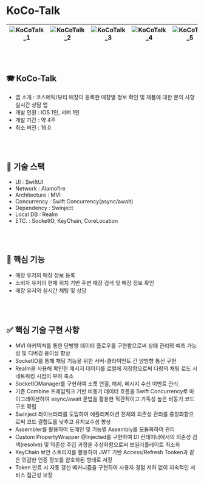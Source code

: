 # KoCo-Talk

![KoCoTalk_1](https://github.com/user-attachments/assets/b666bbf4-9fd7-4fd7-a2ce-43cdf3226deb) |![KoCoTalk_2](https://github.com/user-attachments/assets/1589f472-4cc1-49ed-a4a2-1f4c50eddb8d) |![KoCoTalk_3](https://github.com/user-attachments/assets/ed9f50b3-9d33-4ab3-b98a-8f4c3bf2079c) |![KoCoTalk_4](https://github.com/user-attachments/assets/76aadadc-aa60-4f7b-a82f-f5b30b90d486) |![KoCoTalk_5](https://github.com/user-attachments/assets/0512bb6f-1c0e-445f-96de-196080987bdf)
--- | --- | --- | --- | --- |


<br/><br/>

## 🪗 KoCo-Talk
- 앱 소개 : 코스메틱/뷰티 매장이 등록한 매장별 정보 확인 및 제품에 대한 문의 사항 실시간 상담 앱
- 개발 인원 : iOS 1인, 서버 1인
- 개발 기간 : 약 4주
- 최소 버전 : 16.0


<br/><br/>

## 📎 기술 스택
- UI : SwiftUI
- Network : Alamofire
- Architecture : MVI
- Concurrency : Swift Concurrency(async/await)
- Dependency : Swinject
- Local DB : Realm
- ETC. : SocketIO, KeyChain, CoreLocation


<br/><br/>



## 📝 핵심 기능
- 매장 유저의 매장 정보 등록
- 소비자 유저의 현재 위치 기반 주변 매장 검색 및 매장 정보 확인
- 매장 유저와 실시간 채팅 및 상담


<br/><br/>


## ✅ 핵심 기술 구현 사항

- MVI 아키텍쳐를 통한 단방향 데이터 플로우를 구현함으로써 상태 관리의 예측 가능성 및 디버깅 용이성 향상
- SocketIO를 통해 채팅 기능을 위한 서버-클라이언트 간 양방향 통신 구현
- Realm을 사용해 확인한 메시지 데이터를 로컬에 저장함으로써 다량의 채팅 로드 시 네트워킹 시점의 부하 축소
- SocketIOManager를 구현하여 소켓 연결, 해제, 메시지 수신 이벤트 관리
- 기존 Combine 프레임워크 기반 비동기 데이터 흐름을 Swift Concurrency로 마이그레이션하여 async/await 문법을 활용한 직관적이고 가독성 높은 비동기 코드 구조 확립
- Swinject 라이브러리를 도입하여 애플리케이션 전체의 의존성 관리를 중앙화함으로써 코드 결합도를 낮추고 유지보수성 향상
- Assembler를 활용하여 도메인 및 기능별 Assembly를 모듈화하여 관리
- Custom PropertyWrapper @Injected를 구현하여 DI 컨테이너에서의 의존성 검색(resolve) 및 의존성 주입 과정을 추상화함으로써 보일러플레이트 최소화
- KeyChain 보안 스토리지를 활용하여 JWT 기반 Access/Refresh Tooken과 같은 민감한 인증 정보를 암호화된 형태로 저장
- Token 만료 시 자동 갱신 메커니즘을 구현하여 사용자 경험 저하 없이 지속적인 서비스 접근성 보장
